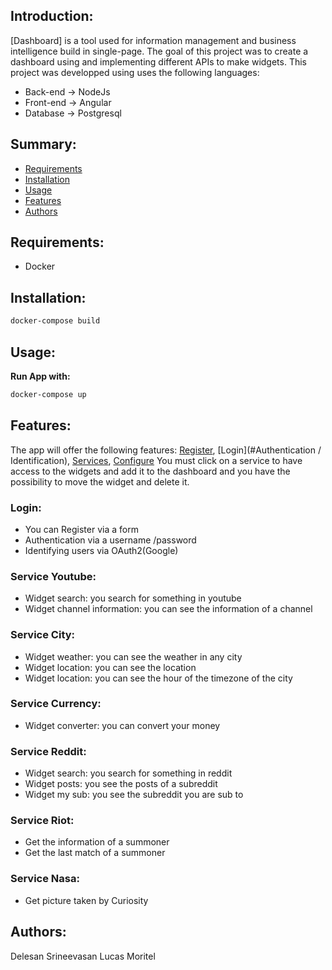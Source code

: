## Introduction:

[Dashboard] is a tool used for information management and business intelligence build in single-page.
The goal of this project was to create a dashboard using and implementing different APIs to make widgets.
This project was developped using uses the following languages:
 - Back-end → NodeJs
 - Front-end → Angular
 - Database → Postgresql

## Summary:
* [Requirements](#user-content-requirements) 
* [Installation](#user-content-installation) 
* [Usage](#user-content-usage) 
* [Features](#user-content-features) 
* [Authors](#user-content-authors) 

## Requirements:
 - Docker

## Installation:
```sh
docker-compose build
```

## Usage:

**Run App with:**
```sh
docker-compose up 
```

## Features:

The app will offer the following features: [Register](#New-user), [Login](#Authentication / Identification), [Services](#each-service-offers-widgets), [Configure](#configure-each-widgets)
You must click on a service to have access to the widgets and add it to the dashboard and you have the possibility to move the widget and delete it.

### Login:
 - You can Register via a form
 - Authentication via a username /password
 - Identifying users via OAuth2(Google)

### Service Youtube:
 - Widget search: you search for something in youtube
 - Widget channel information: you can see the information of a channel


### Service City:
 - Widget weather: you can see the weather in any city
 - Widget location: you can see the location
 - Widget location: you can see the hour of the timezone of the city

### Service Currency:
 - Widget converter: you can convert your money

### Service Reddit:
 - Widget search: you search for something in reddit
 - Widget posts: you see  the posts of a subreddit
 - Widget my sub: you see the subreddit you are sub to

### Service Riot:
 - Get the information of a summoner 
 - Get the last match of a summoner 

 ### Service Nasa:
 - Get picture taken by Curiosity  

## Authors:
Delesan Srineevasan
Lucas Moritel